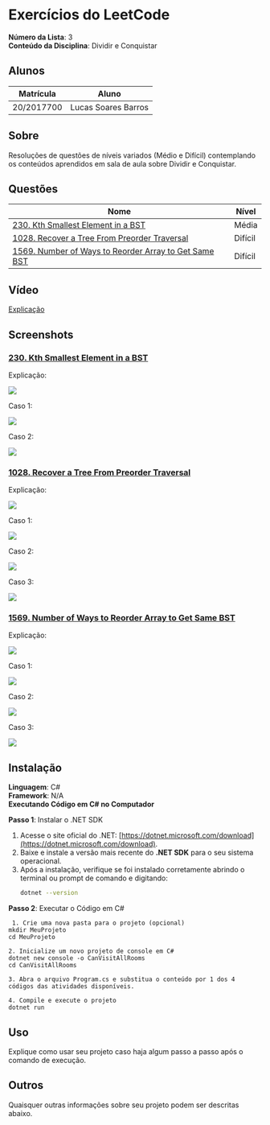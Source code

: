 # Exercícios do LeetCode

**Número da Lista**: 3<br>
**Conteúdo da Disciplina**: Dividir e Conquistar<br>

## Alunos

| Matrícula  | Aluno               |
| ---------- | ------------------- |
| 20/2017700 | Lucas Soares Barros |

## Sobre

Resoluções de questões de níveis variados (Médio e Difícil) contemplando os conteúdos aprendidos em sala de aula sobre Dividir e Conquistar.

## Questões

| Nome                                                                                                                                                | Nível   |
| --------------------------------------------------------------------------------------------------------------------------------------------------- | ------- |
| [230. Kth Smallest Element in a BST](https://leetcode.com/problems/kth-smallest-element-in-a-bst/description/)                                      | Média   |
| [1028. Recover a Tree From Preorder Traversal](https://leetcode.com/problems/recover-a-tree-from-preorder-traversal/description/)                   | Difícil |
| [1569. Number of Ways to Reorder Array to Get Same BST](https://leetcode.com/problems/number-of-ways-to-reorder-array-to-get-same-bst/description/) | Difícil |

## Vídeo

[Explicação]()

## Screenshots

### [230. Kth Smallest Element in a BST](https://leetcode.com/problems/kth-smallest-element-in-a-bst/description/)

Explicação:

![](https://github.com/projeto-de-algoritmos-2024/Grafos2_LeetCode-Questions/blob/master/assets/explicacao_quest1.png)<br>

Caso 1:

![](https://github.com/projeto-de-algoritmos-2024/Grafos2_LeetCode-Questions/blob/master/assets/case1_quest1.png)<br>

Caso 2:

![](https://github.com/projeto-de-algoritmos-2024/Grafos2_LeetCode-Questions/blob/master/assets/case1_quest1.png)<br>

### [1028. Recover a Tree From Preorder Traversal](https://leetcode.com/problems/recover-a-tree-from-preorder-traversal/description/)

Explicação:

![](https://github.com/projeto-de-algoritmos-2024/Grafos2_LeetCode-Questions/blob/master/assets/explicacao_quest2.png)<br>

Caso 1:

![](https://github.com/projeto-de-algoritmos-2024/Grafos2_LeetCode-Questions/blob/master/assets/case1_quest2.png)<br>

Caso 2:

![](https://github.com/projeto-de-algoritmos-2024/Grafos2_LeetCode-Questions/blob/master/assets/case2_quest2.png)<br>

Caso 3:

![](https://github.com/projeto-de-algoritmos-2024/Grafos2_LeetCode-Questions/blob/master/assets/case2_quest2.png)<br>

### [1569. Number of Ways to Reorder Array to Get Same BST](https://leetcode.com/problems/number-of-ways-to-reorder-array-to-get-same-bst/description/)

Explicação:

![](https://github.com/projeto-de-algoritmos-2024/Grafos2_LeetCode-Questions/blob/master/assets/explicacao1_quest3.png)<br>

Caso 1:

![](https://github.com/projeto-de-algoritmos-2024/Grafos2_LeetCode-Questions/blob/master/assets/case1_quest3.png)<br>

Caso 2:

![](https://github.com/projeto-de-algoritmos-2024/Grafos2_LeetCode-Questions/blob/master/assets/case2_quest3.png)<br>

Caso 3:

![](https://github.com/projeto-de-algoritmos-2024/Grafos2_LeetCode-Questions/blob/master/assets/case3_quest3.png)<br>

## Instalação

**Linguagem**: C#<br>
**Framework**: N/A<br>
**Executando Código em C# no Computador**

**Passo 1**: Instalar o .NET SDK

1. Acesse o site oficial do .NET: [https://dotnet.microsoft.com/download](https://dotnet.microsoft.com/download).
2. Baixe e instale a versão mais recente do **.NET SDK** para o seu sistema operacional.
3. Após a instalação, verifique se foi instalado corretamente abrindo o terminal ou prompt de comando e digitando:
   ```bash
   dotnet --version
   ```

**Passo 2**: Executar o Código em C#

```
 1. Crie uma nova pasta para o projeto (opcional)
mkdir MeuProjeto
cd MeuProjeto

2. Inicialize um novo projeto de console em C#
dotnet new console -o CanVisitAllRooms
cd CanVisitAllRooms

3. Abra o arquivo Program.cs e substitua o conteúdo por 1 dos 4 códigos das atividades disponíveis.

4. Compile e execute o projeto
dotnet run
```

## Uso

Explique como usar seu projeto caso haja algum passo a passo após o comando de execução.

## Outros

Quaisquer outras informações sobre seu projeto podem ser descritas abaixo.
